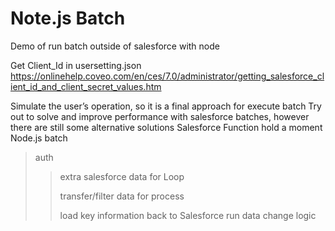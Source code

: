 # Note.js Batch
Demo of run batch outside of salesforce with node

Get Client_Id in usersetting.json
https://onlinehelp.coveo.com/en/ces/7.0/administrator/getting_salesforce_client_id_and_client_secret_values.htm

Simulate the user’s operation, so it is a final approach for execute batch 
Try out to solve and improve performance with salesforce batches, however there are still some alternative solutions Salesforce Function hold a moment 
 Node.js batch
 >auth
 >
 >>extra salesforce data for Loop
 >>
 >>transfer/filter data for process 
 >>
 >>load key information back to Salesforce run data change logic
 >>

